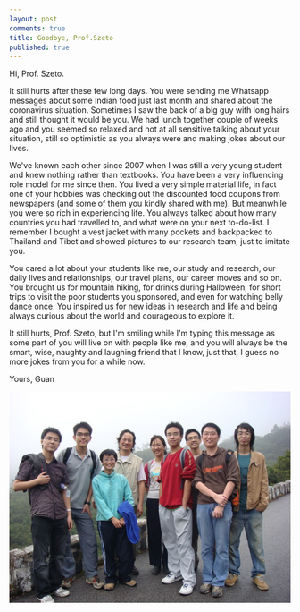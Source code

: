 ```yaml
---
layout: post
comments: true
title: Goodbye, Prof.Szeto
published: true
---
```



Hi, Prof. Szeto.


It still hurts after these few long days. You were sending me Whatsapp messages about some Indian food just last month and shared about the coronavirus situation. Sometimes I saw the back of a big guy with long hairs and still thought it would be you. We had lunch together couple of weeks ago and you seemed so relaxed and not at all sensitive talking about your situation, still so optimistic as you always were and making jokes about our lives. 


We've known each other since 2007 when I was still a very young student and knew nothing rather than textbooks. You have been a very influencing role model for me since then. You lived a very simple material life, in fact one of your hobbies was checking out the discounted food coupons from newspapers (and some of them you kindly shared with me). But meanwhile you were so rich in experiencing life. You always talked about how many countries you had travelled to, and what were on your next to-do-list. I remember I bought a vest jacket with many pockets and backpacked to Thailand and Tibet and showed pictures to our research team, just to imitate you. 


You cared a lot about your students like me, our study and research, our daily lives and relationships, our travel plans, our career moves and so on. You brought us for mountain hiking, for drinks during Halloween, for short trips to visit the poor students you sponsored, and even for watching belly dance once. You inspired us for new ideas in research and life and being always curious about the world and courageous to explore it. 


It still hurts, Prof. Szeto, but I'm smiling while I'm typing this message as some part of you will live on with people like me, and you will always be the smart, wise, naughty and laughing friend that I know, just that, I guess no more jokes from you for a while now. 


Yours,
Guan

![](/images/202003/7.jpg)
